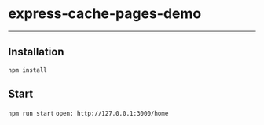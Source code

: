 # express-cache-pages-demo
---

## Installation

```
npm install
```

## Start

`npm run start`
`open: http://127.0.0.1:3000/home`
